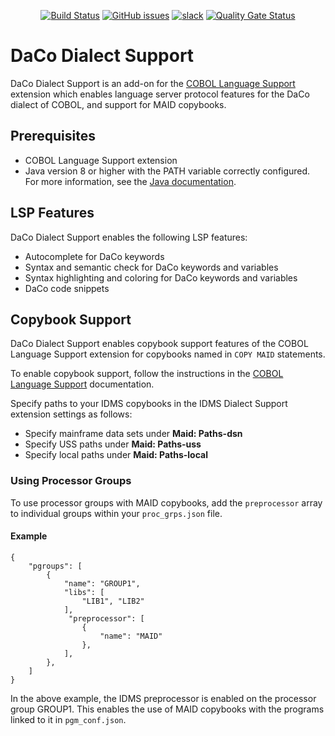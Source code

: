 <div id="header" align="center">

[![Build Status](https://ci.eclipse.org/che4z/buildStatus/icon?job=LSP+for+COBOL%2Fdevelopment)](https://ci.eclipse.org/che4z/job/LSP%20for%20COBOL/job/development/)
[![GitHub issues](https://img.shields.io/github/issues-raw/eclipse/che-che4z-lsp-for-cobol)](https://github.com/eclipse/che-che4z-lsp-for-cobol/issues)
[![slack](https://img.shields.io/badge/chat-on%20Slack-blue)](https://communityinviter.com/apps/che4z/code4z)
[![Quality Gate Status](https://sonarcloud.io/api/project_badges/measure?project=eclipse_che-che4z-lsp-for-cobol&metric=alert_status)](https://sonarcloud.io/dashboard?id=eclipse_che-che4z-lsp-for-cobol)

</div>

# DaCo Dialect Support

DaCo Dialect Support is an add-on for the [COBOL Language Support](https://marketplace.visualstudio.com/items?itemName=broadcomMFD.cobol-language-support) extension which enables language server protocol features for the DaCo dialect of COBOL, and support for MAID copybooks.

## Prerequisites

- COBOL Language Support extension
- Java version 8 or higher with the PATH variable correctly configured. For more information, see the [Java documentation](https://www.java.com/en/download/help/path.html).

## LSP Features

DaCo Dialect Support enables the following LSP features:
- Autocomplete for DaCo keywords
- Syntax and semantic check for DaCo keywords and variables
- Syntax highlighting and coloring for DaCo keywords and variables
- DaCo code snippets

## Copybook Support

DaCo Dialect Support enables copybook support features of the COBOL Language Support extension for copybooks named in `COPY MAID` statements. 

To enable copybook support, follow the instructions in the [COBOL Language Support](https://marketplace.visualstudio.com/items?itemName=broadcomMFD.cobol-language-support) documentation. 

Specify paths to your IDMS copybooks in the IDMS Dialect Support extension settings as follows:
* Specify mainframe data sets under **Maid: Paths-dsn**
* Specify USS paths under **Maid: Paths-uss**
* Specify local paths under **Maid: Paths-local**

### Using Processor Groups

To use processor groups with MAID copybooks, add the `preprocessor` array to individual groups within your `proc_grps.json` file. 

#### Example
```
{
    "pgroups": [
        {
            "name": "GROUP1",
            "libs": [
                "LIB1", "LIB2"
            ],
             "preprocessor": [
                {
                    "name": "MAID"
                },
            ],
        },
    ]
}
```

In the above example, the IDMS preprocessor is enabled on the processor group GROUP1. This enables the use of MAID copybooks with the programs linked to it in `pgm_conf.json`.
